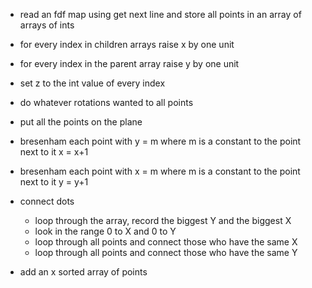 - read an fdf map using get next line and store all points in an array of arrays of ints
- for every index in children arrays raise x by one unit
- for every index in the parent array raise y by one unit
- set z to the int value of every index
- do whatever rotations wanted to all points
- put all the points on the plane
- bresenham each point with y = m where m is a constant to the point next to it x = x+1
- bresenham each point with x = m where m is a constant to the point next to it y = y+1
- connect dots

  - loop through the array, record the biggest Y and the biggest X
  - look in the range 0 to X and 0 to Y
  - loop through all points and connect those who have the same X
  - loop through all points and connect those who have the same Y

- add an x sorted array of points
